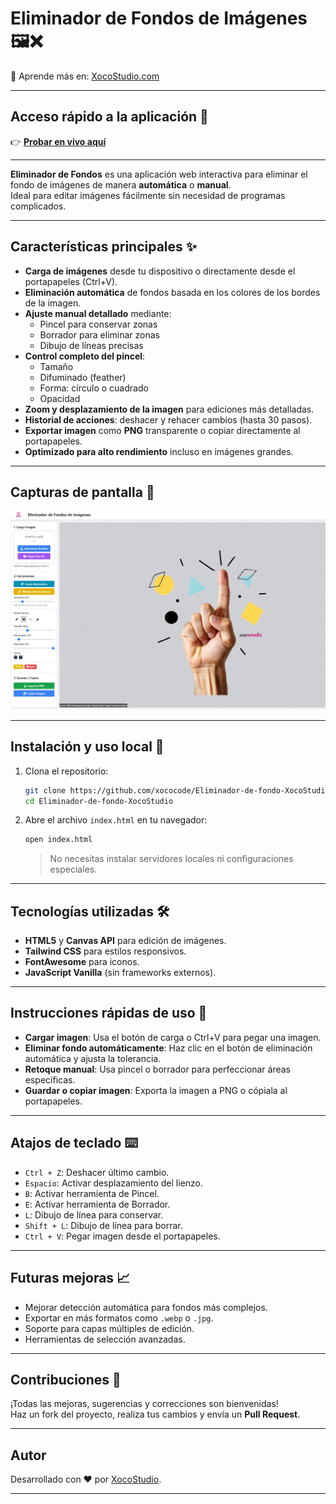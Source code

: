 # Eliminador de Fondos de Imágenes 🖼️❌

🎥 Aprende más en: [XocoStudio.com](https://xocostudio.com/)

---

## Acceso rápido a la aplicación 🚀
👉 [**Probar en vivo aquí**](https://xococode.github.io/Eliminador-de-fondo-XocoStudio/Xocostudio9.html)

---

**Eliminador de Fondos** es una aplicación web interactiva para eliminar el fondo de imágenes de manera **automática** o **manual**.  
Ideal para editar imágenes fácilmente sin necesidad de programas complicados.

---

## Características principales ✨

- **Carga de imágenes** desde tu dispositivo o directamente desde el portapapeles (Ctrl+V).
- **Eliminación automática** de fondos basada en los colores de los bordes de la imagen.
- **Ajuste manual detallado** mediante:
  - Pincel para conservar zonas
  - Borrador para eliminar zonas
  - Dibujo de líneas precisas
- **Control completo del pincel**:
  - Tamaño
  - Difuminado (feather)
  - Forma: círculo o cuadrado
  - Opacidad
- **Zoom y desplazamiento de la imagen** para ediciones más detalladas.
- **Historial de acciones**: deshacer y rehacer cambios (hasta 30 pasos).
- **Exportar imagen** como **PNG** transparente o copiar directamente al portapapeles.
- **Optimizado para alto rendimiento** incluso en imágenes grandes.

---

## Capturas de pantalla 📸

![XocoRemove](CapturaXocoStudio.jpg)

---

## Instalación y uso local 🚀

1. Clona el repositorio:
    ```bash
    git clone https://github.com/xococode/Eliminador-de-fondo-XocoStudio.git
    cd Eliminador-de-fondo-XocoStudio
    ```

2. Abre el archivo `index.html` en tu navegador:
    ```bash
    open index.html
    ```
    > No necesitas instalar servidores locales ni configuraciones especiales.

---

## Tecnologías utilizadas 🛠️

- **HTML5** y **Canvas API** para edición de imágenes.
- **Tailwind CSS** para estilos responsivos.
- **FontAwesome** para iconos.
- **JavaScript Vanilla** (sin frameworks externos).

---

## Instrucciones rápidas de uso 🧠

- **Cargar imagen**: Usa el botón de carga o Ctrl+V para pegar una imagen.
- **Eliminar fondo automáticamente**: Haz clic en el botón de eliminación automática y ajusta la tolerancia.
- **Retoque manual**: Usa pincel o borrador para perfeccionar áreas específicas.
- **Guardar o copiar imagen**: Exporta la imagen a PNG o cópiala al portapapeles.

---

## Atajos de teclado ⌨️

- `Ctrl + Z`: Deshacer último cambio.
- `Espacio`: Activar desplazamiento del lienzo.
- `B`: Activar herramienta de Pincel.
- `E`: Activar herramienta de Borrador.
- `L`: Dibujo de línea para conservar.
- `Shift + L`: Dibujo de línea para borrar.
- `Ctrl + V`: Pegar imagen desde el portapapeles.

---

## Futuras mejoras 📈

- Mejorar detección automática para fondos más complejos.
- Exportar en más formatos como `.webp` o `.jpg`.
- Soporte para capas múltiples de edición.
- Herramientas de selección avanzadas.

---

## Contribuciones 🤝

¡Todas las mejoras, sugerencias y correcciones son bienvenidas!  
Haz un fork del proyecto, realiza tus cambios y envía un **Pull Request**.

---

## Autor

Desarrollado con ❤️ por [XocoStudio](https://xocostudio.com/).

---
